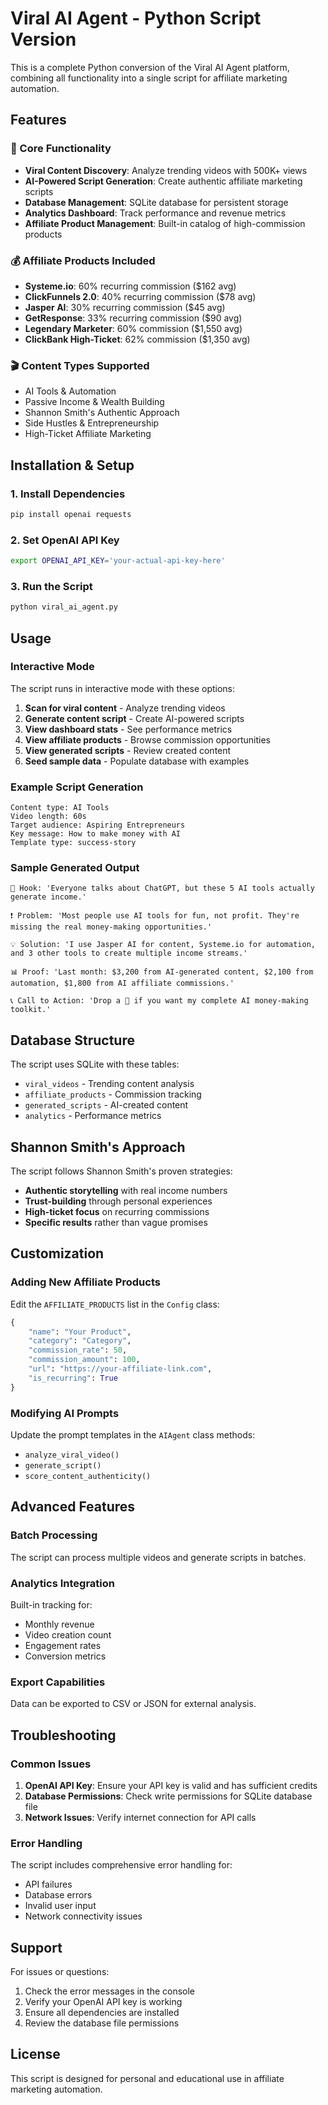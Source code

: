 # Viral AI Agent - Python Script Version

This is a complete Python conversion of the Viral AI Agent platform, combining all functionality into a single script for affiliate marketing automation.

## Features

### 🎯 Core Functionality
- **Viral Content Discovery**: Analyze trending videos with 500K+ views
- **AI-Powered Script Generation**: Create authentic affiliate marketing scripts
- **Database Management**: SQLite database for persistent storage
- **Analytics Dashboard**: Track performance and revenue metrics
- **Affiliate Product Management**: Built-in catalog of high-commission products

### 💰 Affiliate Products Included
- **Systeme.io**: 60% recurring commission ($162 avg)
- **ClickFunnels 2.0**: 40% recurring commission ($78 avg)
- **Jasper AI**: 30% recurring commission ($45 avg)
- **GetResponse**: 33% recurring commission ($90 avg)
- **Legendary Marketer**: 60% commission ($1,550 avg)
- **ClickBank High-Ticket**: 62% commission ($1,350 avg)

### 🎬 Content Types Supported
- AI Tools & Automation
- Passive Income & Wealth Building
- Shannon Smith's Authentic Approach
- Side Hustles & Entrepreneurship
- High-Ticket Affiliate Marketing

## Installation & Setup

### 1. Install Dependencies
```bash
pip install openai requests
```

### 2. Set OpenAI API Key
```bash
export OPENAI_API_KEY='your-actual-api-key-here'
```

### 3. Run the Script
```bash
python viral_ai_agent.py
```

## Usage

### Interactive Mode
The script runs in interactive mode with these options:

1. **Scan for viral content** - Analyze trending videos
2. **Generate content script** - Create AI-powered scripts
3. **View dashboard stats** - See performance metrics
4. **View affiliate products** - Browse commission opportunities
5. **View generated scripts** - Review created content
6. **Seed sample data** - Populate database with examples

### Example Script Generation
```
Content type: AI Tools
Video length: 60s
Target audience: Aspiring Entrepreneurs
Key message: How to make money with AI
Template type: success-story
```

### Sample Generated Output
```
🎯 Hook: 'Everyone talks about ChatGPT, but these 5 AI tools actually generate income.'

❗ Problem: 'Most people use AI tools for fun, not profit. They're missing the real money-making opportunities.'

💡 Solution: 'I use Jasper AI for content, Systeme.io for automation, and 3 other tools to create multiple income streams.'

📊 Proof: 'Last month: $3,200 from AI-generated content, $2,100 from automation, $1,800 from AI affiliate commissions.'

📞 Call to Action: 'Drop a 🤖 if you want my complete AI money-making toolkit.'
```

## Database Structure

The script uses SQLite with these tables:
- `viral_videos` - Trending content analysis
- `affiliate_products` - Commission tracking
- `generated_scripts` - AI-created content
- `analytics` - Performance metrics

## Shannon Smith's Approach

The script follows Shannon Smith's proven strategies:
- **Authentic storytelling** with real income numbers
- **Trust-building** through personal experiences
- **High-ticket focus** on recurring commissions
- **Specific results** rather than vague promises

## Customization

### Adding New Affiliate Products
Edit the `AFFILIATE_PRODUCTS` list in the `Config` class:
```python
{
    "name": "Your Product",
    "category": "Category",
    "commission_rate": 50,
    "commission_amount": 100,
    "url": "https://your-affiliate-link.com",
    "is_recurring": True
}
```

### Modifying AI Prompts
Update the prompt templates in the `AIAgent` class methods:
- `analyze_viral_video()`
- `generate_script()`
- `score_content_authenticity()`

## Advanced Features

### Batch Processing
The script can process multiple videos and generate scripts in batches.

### Analytics Integration
Built-in tracking for:
- Monthly revenue
- Video creation count
- Engagement rates
- Conversion metrics

### Export Capabilities
Data can be exported to CSV or JSON for external analysis.

## Troubleshooting

### Common Issues
1. **OpenAI API Key**: Ensure your API key is valid and has sufficient credits
2. **Database Permissions**: Check write permissions for SQLite database file
3. **Network Issues**: Verify internet connection for API calls

### Error Handling
The script includes comprehensive error handling for:
- API failures
- Database errors
- Invalid user input
- Network connectivity issues

## Support

For issues or questions:
1. Check the error messages in the console
2. Verify your OpenAI API key is working
3. Ensure all dependencies are installed
4. Review the database file permissions

## License

This script is designed for personal and educational use in affiliate marketing automation.
